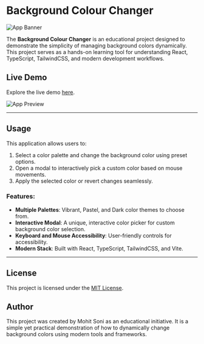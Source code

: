 # Background Colour Changer

![App Banner](https://github.com/sonimohit481/Background-Colour-Changer/blob/main/Banner.png)

The **Background Colour Changer** is an educational project designed to demonstrate the simplicity of managing background colors dynamically. This project serves as a hands-on learning tool for understanding React, TypeScript, TailwindCSS, and modern development workflows.

## Live Demo

Explore the live demo [here](https://dynamic-background-colory-changer.netlify.app/).

![App Preview](https://github.com/sonimohit481/Background-Colour-Changer/blob/main/Banner.png)

---

## Usage

This application allows users to:

1. Select a color palette and change the background color using preset options.
2. Open a modal to interactively pick a custom color based on mouse movements.
3. Apply the selected color or revert changes seamlessly.

### Features:

- **Multiple Palettes**: Vibrant, Pastel, and Dark color themes to choose from.
- **Interactive Modal**: A unique, interactive color picker for custom background color selection.
- **Keyboard and Mouse Accessibility**: User-friendly controls for accessibility.
- **Modern Stack**: Built with React, TypeScript, TailwindCSS, and Vite.

---

## License

This project is licensed under the [MIT License](LICENSE).

## Author

This project was created by Mohit Soni as an educational initiative. It is a simple yet practical demonstration of how to dynamically change background colors using modern tools and frameworks.
